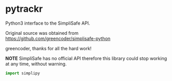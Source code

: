 # pytrackr
Python3 interface to the SimpliSafe API.

Original source was obtained from https://github.com/greencoder/simplisafe-python

greencoder, thanks for all the hard work!

**NOTE** SimpliSafe has no official API therefore this library could stop working at any time, without warning.

```python
import simplipy
```
